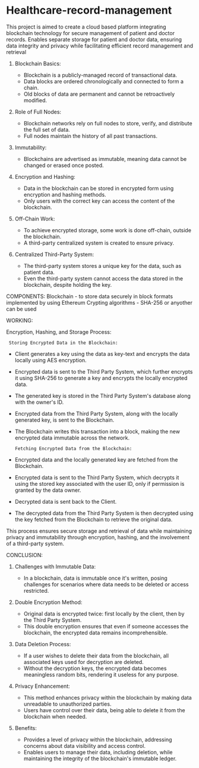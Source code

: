 # Healthcare-record-management
This project is aimed to create a cloud based platform integrating blockchain technology for secure management of patient and doctor records. Enables separate storage for patient and doctor data, ensuring data integrity and privacy while facilitating efficient record management and retrieval


1. Blockchain Basics:
   - Blockchain is a publicly-managed record of transactional data.
   - Data blocks are ordered chronologically and connected to form a chain.
   - Old blocks of data are permanent and cannot be retroactively modified.

2. Role of Full Nodes:
   - Blockchain networks rely on full nodes to store, verify, and distribute the full set of data.
   - Full nodes maintain the history of all past transactions.

3. Immutability:
   - Blockchains are advertised as immutable, meaning data cannot be changed or erased once posted.

4. Encryption and Hashing:
   - Data in the blockchain can be stored in encrypted form using encryption and hashing methods.
   - Only users with the correct key can access the content of the blockchain.

5. Off-Chain Work:
   - To achieve encrypted storage, some work is done off-chain, outside the blockchain.
   - A third-party centralized system is created to ensure privacy.

6. Centralized Third-Party System:
   - The third-party system stores a unique key for the data, such as patient data.
   - Even the third-party system cannot access the data stored in the blockchain, despite holding the key.

COMPONENTS:
Blockchain - to store data securely in block formats implemented by using Ethereum
Crypting algorithms - SHA-256 or anyother can be used 

WORKING:

Encryption, Hashing, and Storage Process:

     Storing Encrypted Data in the Blockchain:
- Client generates a key using the data as key-text and encrypts the data locally using AES encryption.
- Encrypted data is sent to the Third Party System, which further encrypts it using SHA-256 to generate a key and encrypts the locally encrypted data.
- The generated key is stored in the Third Party System's database along with the owner's ID.
- Encrypted data from the Third Party System, along with the locally generated key, is sent to the Blockchain.
- The Blockchain writes this transaction into a block, making the new encrypted data immutable across the network.

      Fetching Encrypted Data from the Blockchain:
- Encrypted data and the locally generated key are fetched from the Blockchain.
- Encrypted data is sent to the Third Party System, which decrypts it using the stored key associated with the user ID, only if permission is granted by the data owner.
- Decrypted data is sent back to the Client.
- The decrypted data from the Third Party System is then decrypted using the key fetched from the Blockchain to retrieve the original data.

This process ensures secure storage and retrieval of data while maintaining privacy and immutability through encryption, hashing, and the involvement of a third-party system.

CONCLUSION:


1. Challenges with Immutable Data:
   - In a blockchain, data is immutable once it's written, posing challenges for scenarios where data needs to be deleted or access restricted.

2. Double Encryption Method:
   - Original data is encrypted twice: first locally by the client, then by the Third Party System.
   - This double encryption ensures that even if someone accesses the blockchain, the encrypted data remains incomprehensible.

3. Data Deletion Process:
   - If a user wishes to delete their data from the blockchain, all associated keys used for decryption are deleted.
   - Without the decryption keys, the encrypted data becomes meaningless random bits, rendering it useless for any purpose.

4. Privacy Enhancement:
   - This method enhances privacy within the blockchain by making data unreadable to unauthorized parties.
   - Users have control over their data, being able to delete it from the blockchain when needed.

5. Benefits:
   - Provides a level of privacy within the blockchain, addressing concerns about data visibility and access control.
   - Enables users to manage their data, including deletion, while maintaining the integrity of the blockchain's immutable ledger.

